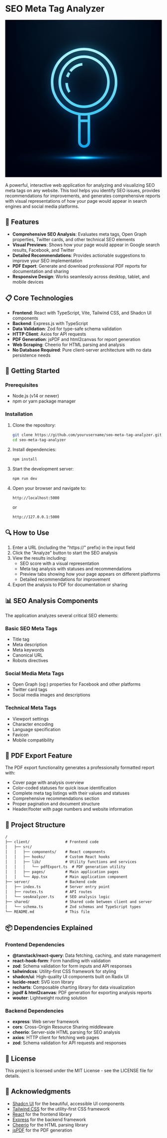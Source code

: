# SEO Meta Tag Analyzer

![SEO Meta Tag Analyzer](./generated-icon.png)

A powerful, interactive web application for analyzing and visualizing SEO meta tags on any website. This tool helps you identify SEO issues, provides recommendations for improvements, and generates comprehensive reports with visual representations of how your page would appear in search engines and social media platforms.

## 🌟 Features

- **Comprehensive SEO Analysis**: Evaluates meta tags, Open Graph properties, Twitter cards, and other technical SEO elements
- **Visual Previews**: Shows how your page would appear in Google search results, Facebook, and Twitter 
- **Detailed Recommendations**: Provides actionable suggestions to improve your SEO implementation
- **PDF Export**: Generate and download professional PDF reports for documentation and sharing
- **Responsive Design**: Works seamlessly across desktop, tablet, and mobile devices

## 📋 Core Technologies

- **Frontend**: React with TypeScript, Vite, Tailwind CSS, and Shadcn UI components
- **Backend**: Express.js with TypeScript
- **Data Validation**: Zod for type-safe schema validation
- **HTTP Client**: Axios for API requests
- **PDF Generation**: jsPDF and html2canvas for report generation
- **Web Scraping**: Cheerio for HTML parsing and analysis
- **No Database Required**: Pure client-server architecture with no data persistence needs

## 🚀 Getting Started

### Prerequisites

- Node.js (v14 or newer)
- npm or yarn package manager

### Installation

1. Clone the repository:
   ```bash
   git clone https://github.com/yourusername/seo-meta-tag-analyzer.git
   cd seo-meta-tag-analyzer
   ```

2. Install dependencies:
   ```bash
   npm install
   ```

3. Start the development server:
   ```bash
   npm run dev
   ```

4. Open your browser and navigate to:
   ```
   http://localhost:5000
   ```
   or
      ```
   http://127.0.0.1:5000
   ```

## 🔍 How to Use

1. Enter a URL (including the "https://" prefix) in the input field
2. Click the "Analyze" button to start the SEO analysis
3. View the results including:
   - SEO score with a visual representation
   - Meta tag analysis with statuses and recommendations
   - Preview tabs showing how your page appears on different platforms
   - Detailed recommendations for improvement
4. Export the analysis to PDF for documentation or sharing

## 📊 SEO Analysis Components

The application analyzes several critical SEO elements:

### Basic SEO Meta Tags
- Title tag
- Meta description
- Meta keywords
- Canonical URL
- Robots directives

### Social Media Meta Tags
- Open Graph (og:) properties for Facebook and other platforms
- Twitter card tags
- Social media images and descriptions

### Technical Meta Tags
- Viewport settings
- Character encoding
- Language specification
- Favicon
- Mobile compatibility

## 📑 PDF Export Feature

The PDF export functionality generates a professionally formatted report with:

- Cover page with analysis overview
- Color-coded statuses for quick issue identification
- Complete meta tag listings with their values and statuses
- Comprehensive recommendations section
- Proper pagination and document structure
- Header/footer with page numbers and website information

## 🔧 Project Structure

```
/
├── client/                # Frontend code
│   ├── src/
│   │   ├── components/    # React components 
│   │   ├── hooks/         # Custom React hooks
│   │   ├── lib/           # Utility functions and services
│   │   │   └── pdfExport.ts  # PDF generation utility
│   │   ├── pages/         # Main application pages
│   │   └── App.tsx        # Main application component
├── server/                # Backend code
│   ├── index.ts           # Server entry point
│   ├── routes.ts          # API routes
│   └── seoAnalyzer.ts     # SEO analysis logic
├── shared/                # Shared code between client and server
│   └── schema.ts          # Zod schemas and TypeScript types
└── README.md              # This file
```

## 📦 Dependencies Explained

### Frontend Dependencies

- **@tanstack/react-query**: Data fetching, caching, and state management
- **react-hook-form**: Form handling with validation
- **zod**: Schema validation for form inputs and API responses
- **tailwindcss**: Utility-first CSS framework for styling
- **shadcn/ui**: High-quality UI components built on Radix UI
- **lucide-react**: SVG icon library
- **recharts**: Composable charting library for data visualization
- **jspdf & html2canvas**: PDF generation for exporting analysis reports
- **wouter**: Lightweight routing solution

### Backend Dependencies

- **express**: Web server framework
- **cors**: Cross-Origin Resource Sharing middleware
- **cheerio**: Server-side HTML parsing for SEO analysis
- **axios**: HTTP client for fetching web pages
- **zod**: Schema validation for API requests and responses

## 📄 License

This project is licensed under the MIT License - see the LICENSE file for details.

## 🙏 Acknowledgments

- [Shadcn UI](https://ui.shadcn.com/) for the beautiful, accessible UI components
- [Tailwind CSS](https://tailwindcss.com/) for the utility-first CSS framework
- [React](https://reactjs.org/) for the frontend library
- [Express](https://expressjs.com/) for the backend framework
- [Cheerio](https://cheerio.js.org/) for the HTML parsing library
- [jsPDF](https://github.com/parallax/jsPDF) for the PDF generation